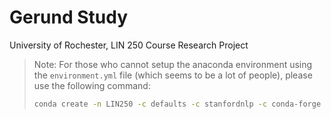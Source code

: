 # Gerund Study

University of Rochester, LIN 250 Course Research Project

> Note: For those who cannot setup the anaconda environment using the `environment.yml` file (which seems to be a lot of people), please use the following command:
>
> ```bash
> conda create -n LIN250 -c defaults -c stanfordnlp -c conda-forge python=3.8 autopep8 stanza nltk
> ```